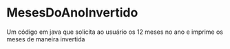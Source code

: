 # MesesDoAnoInvertido
Um código em java que solicita ao usuário os 12 meses no ano e imprime os meses de maneira invertida 
